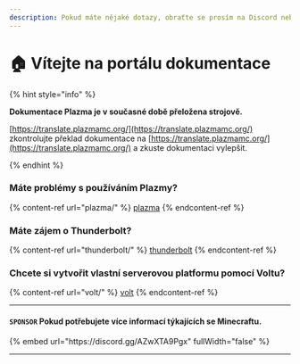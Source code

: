 ```yaml
---
description: Pokud máte nějaké dotazy, obraťte se prosím na Discord nebo prostřednictvím GitHub Issues.
---
```


# 🏠 Vítejte na portálu dokumentace

{% hint style="info" %}

**Dokumentace Plazma je v současné době přeložena strojově.**

[https://translate.plazmamc.org/](https://translate.plazmamc.org/) zkontrolujte překlad dokumentace na [https://translate.plazmamc.org/](https://translate.plazmamc.org/) a zkuste dokumentaci vylepšit.

{% endhint %}

### Máte problémy s používáním Plazmy?

{% content-ref url="plazma/" %}
[plazma](plazma/)
{% endcontent-ref %}

### Máte zájem o Thunderbolt?

{% content-ref url="thunderbolt/" %}
[thunderbolt](thunderbolt/)
{% endcontent-ref %}

### Chcete si vytvořit vlastní serverovou platformu pomocí Voltu?

{% content-ref url="volt/" %}
[volt](volt/)
{% endcontent-ref %}

***

#### `SPONSOR` Pokud potřebujete více informací týkajících se Minecraftu. <a href="#etc-1" id="etc-1"></a>

{% embed url="https\://discord.gg/AZwXTA9Pgx" fullWidth="false" %}

***
